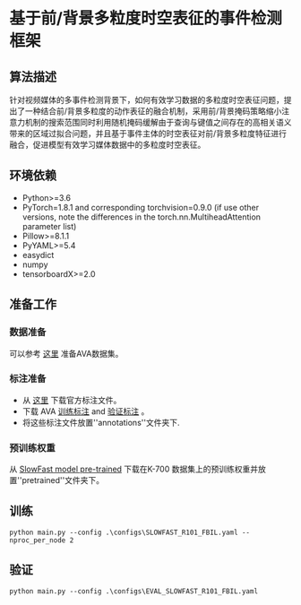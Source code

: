 # 基于前/背景多粒度时空表征的事件检测框架
## 算法描述
针对视频媒体的多事件检测背景下，如何有效学习数据的多粒度时空表征问题，提出了一种结合前/背景多粒度的动作表征的融合机制，采用前/背景掩码策略缩小注意力机制的搜索范围同时利用随机掩码缓解由于查询与键值之间存在的高相关语义带来的区域过拟合问题，并且基于事件主体的时空表征对前/背景多粒度特征进行融合，促进模型有效学习媒体数据中的多粒度时空表征。
## 环境依赖
- Python>=3.6
- PyTorch=1.8.1 and corresponding torchvision=0.9.0 (if use other versions, note the differences in the torch.nn.MultiheadAttention parameter list)
- Pillow>=8.1.1
- PyYAML>=5.4
- easydict
- numpy
- tensorboardX>=2.0
## 准备工作
### 数据准备
可以参考 [这里](https://github.com/open-mmlab/mmaction2/tree/0.x/tools/data/ava) 准备AVA数据集。
### 标注准备
- 从 [这里](https://research.google.com/ava/download.html#ava_actions_download) 下载官方标注文件。
- 下载 AVA [训练标注](https://drive.google.com/file/d/1CsCUVxdxVyZ5vUM2eGzzV42wzKxPa7bK/view) and [验证标注](https://drive.google.com/file/d/1uTlgYtR_zt85JCx-HoqNNXWwCilUTd9w/view) 。
- 将这些标注文件放置''annotations''文件夹下.
### 预训练权重
从 [SlowFast model pre-trained](https://drive.google.com/file/d/1qDdAntE5Onh7btniftOL8MrbsD7OIqj4/view) 下载在K-700 数据集上的预训练权重并放置''pretrained''文件夹下。
## 训练
```
python main.py --config .\configs\SLOWFAST_R101_FBIL.yaml --nproc_per_node 2
```
## 验证
```
python main.py --config .\configs\EVAL_SLOWFAST_R101_FBIL.yaml
```
